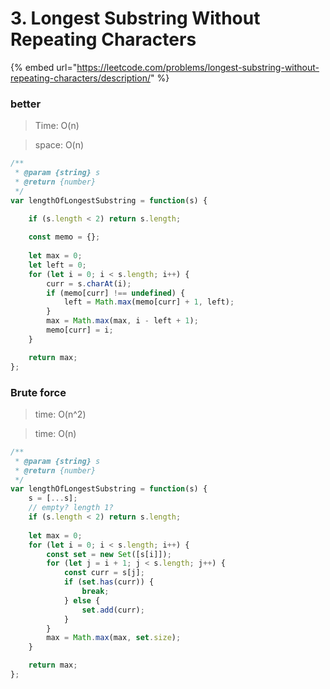 # 3. Longest Substring Without Repeating Characters

{% embed url="https://leetcode.com/problems/longest-substring-without-repeating-characters/description/" %}

### better

> Time: O(n)

> space: O(n)

```jsx
/**
 * @param {string} s
 * @return {number}
 */
var lengthOfLongestSubstring = function(s) {

    if (s.length < 2) return s.length;
    
    const memo = {};
    
    let max = 0;
    let left = 0;
    for (let i = 0; i < s.length; i++) {
        curr = s.charAt(i);
        if (memo[curr] !== undefined) {
            left = Math.max(memo[curr] + 1, left);
        }
        max = Math.max(max, i - left + 1);
        memo[curr] = i;
    }

    return max;
};
```

### Brute force

> time: O(n^2)

> time: O(n)

```jsx
/**
 * @param {string} s
 * @return {number}
 */
var lengthOfLongestSubstring = function(s) {
    s = [...s];
    // empty? length 1?
    if (s.length < 2) return s.length;
    
    let max = 0;
    for (let i = 0; i < s.length; i++) {
        const set = new Set([s[i]]);
        for (let j = i + 1; j < s.length; j++) {
            const curr = s[j];
            if (set.has(curr)) {
                break;
            } else {
                set.add(curr);
            }
        }
        max = Math.max(max, set.size);
    }

    return max;
};
```
